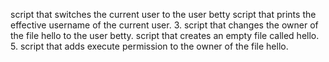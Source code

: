 script that switches the current user to the user betty
script that prints the effective username of the current user.
3. script that changes the owner of the file hello to the user betty.
script that creates an empty file called hello.
5. script that adds execute permission to the owner of the file hello.
